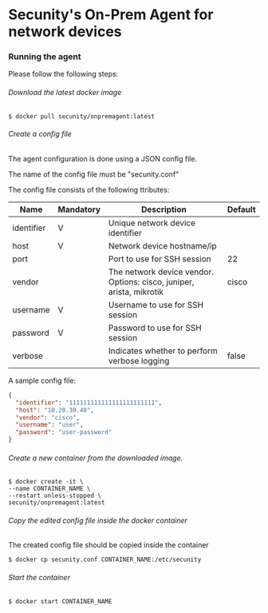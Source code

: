 # Secunity's On-Prem Agent for network devices

### Running the agent

Please follow the following steps:

###### Download the latest docker image
```shell script
$ docker pull secunity/onpremagent:latest
```

###### Create a config file
The agent configuration is done using a JSON config file.

The name of the config file must be "secunity.conf"

The config file consists of the following ttributes:

| Name       | Mandatory | Description                                                              | Default |
|------------|-----------|--------------------------------------------------------------------------|---------|
| identifier | V         | Unique network device identifier                                         |         |
| host       | V         | Network device hostname/ip                                               |         |
| port       |           | Port to use for SSH session                                              | 22      |
| vendor     |           | The network device vendor.<br/>Options: cisco, juniper, arista, mikrotik | cisco   |
| username   | V         | Username to use for SSH session                                          |         |
| password   | V         | Password to use for SSH session     |         |
| verbose   |           | Indicates whether to perform verbose logging                                   | false      |

A sample config file:

```json
{
  "identifier": "111111111111111111111111",
  "host": "10.20.30.40",
  "vendor": "cisco",
  "username": "user",
  "password": "user-password"
}
```

###### Create a new container from the downloaded image.

```shell script
$ docker create -it \
--name CONTAINER_NAME \
--restart unless-stopped \
secunity/onpremagent:latest
```

###### Copy the edited config file inside the docker container

The created config file should be copied inside the container  

```shell script
$ docker cp secunity.conf CONTAINER_NAME:/etc/secunity
```

###### Start the container
```shell script
$ docker start CONTAINER_NAME
```
